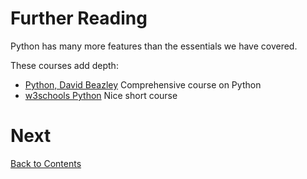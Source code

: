 # Further Reading

Python has many more features than the essentials we have covered.

These courses add depth:

- [Python, David Beazley](https://learning.oreilly.com/api/v1/continue/9780134217314/) Comprehensive course on Python
- [w3schools Python](https://www.w3schools.com/python/) Nice short course

# Next

[Back to Contents](/contents.md)

